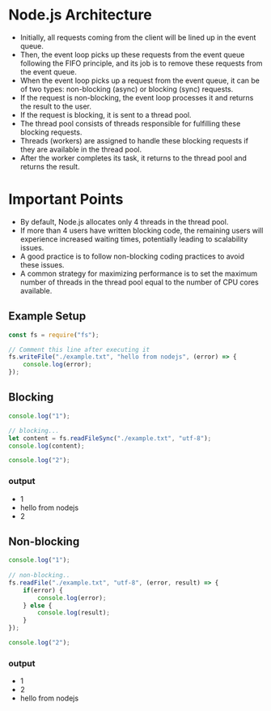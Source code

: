 # Node.js Architecture
- Initially, all requests coming from the client will be lined up in the event queue.
- Then, the event loop picks up these requests from the event queue following the FIFO principle, and its job is to remove these requests from the event queue.
- When the event loop picks up a request from the event queue, it can be of two types: non-blocking (async) or blocking (sync) requests.
- If the request is non-blocking, the event loop processes it and returns the result to the user.
- If the request is blocking, it is sent to a thread pool.
- The thread pool consists of threads responsible for fulfilling these blocking requests.
- Threads (workers) are assigned to handle these blocking requests if they are available in the thread pool.
- After the worker completes its task, it returns to the thread pool and returns the result.

# Important Points
- By default, Node.js allocates only 4 threads in the thread pool.
- If more than 4 users have written blocking code, the remaining users will experience increased waiting times, potentially leading to scalability issues.
- A good practice is to follow non-blocking coding practices to avoid these issues.
- A common strategy for maximizing performance is to set the maximum number of threads in the thread pool equal to the number of CPU cores available.

## Example Setup
```javascript
const fs = require("fs");

// Comment this line after executing it
fs.writeFile("./example.txt", "hello from nodejs", (error) => { 
    console.log(error);
});
```

## Blocking
```javascript
console.log("1");

// blocking...
let content = fs.readFileSync("./example.txt", "utf-8");
console.log(content);

console.log("2");

```
### output
- 1
- hello from nodejs
- 2

## Non-blocking
```javascript
console.log("1");
  
// non-blocking..
fs.readFile("./example.txt", "utf-8", (error, result) => {
    if(error) {
        console.log(error);
    } else {
        console.log(result);
    }
});

console.log("2");
```
### output
- 1
- 2
- hello from nodejs


